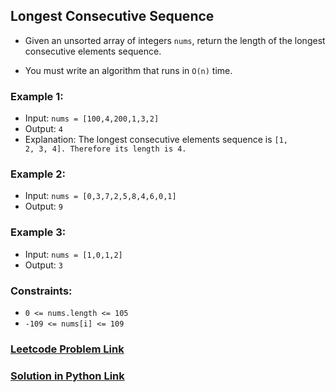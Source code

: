 ## Longest Consecutive Sequence

- Given an unsorted array of integers <code>nums</code>, return the length of the longest consecutive elements sequence.

- You must write an algorithm that runs in <code>O(n)</code> time.

 

### Example 1:

- Input: <code>nums = [100,4,200,1,3,2]</code>
- Output: <code>4</code>
- Explanation: The longest consecutive elements sequence is <code>[1, 2, 3, 4]. Therefore its length is 4.</code>

### Example 2:
- Input: <code>nums = [0,3,7,2,5,8,4,6,0,1]</code>
- Output: <code>9</code>

### Example 3:
- Input: <code>nums = [1,0,1,2]</code>
- Output: <code>3</code>
 

### Constraints:

- <code>0 <= nums.length <= 105</code>
- <code>-109 <= nums[i] <= 109</code>

### [Leetcode Problem Link](https://leetcode.com/problems/longest-substring-without-repeating-characters)

### [Solution in Python Link](longestConsecutiveSequence.py)
